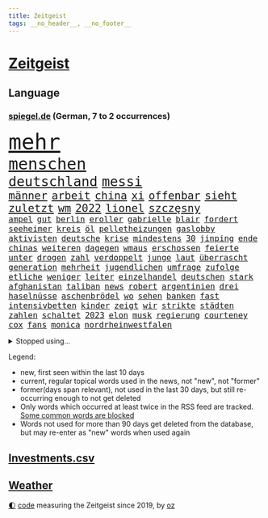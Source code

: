 ```yaml
---
title: Zeitgeist
tags: __no_header__, __no_footer__
---
```


# [Zeitgeist](https://oliz.io/zeitgeist/)

## Language

<h3><a href="https://www.spiegel.de" target="_blank">spiegel.de</a> (German, 7 to 2 occurrences)</h3>
<p style="font-family:monospace">
<span style="font-size:32pt"><a href="news_links.html#mehr" class="current">mehr</a></span>
<br>
<span style="font-size:24pt"><a href="news_links.html#menschen" class="current">menschen</a></span>
<br>
<span style="font-size:20pt"><a href="news_links.html#deutschland" class="current">deutschland</a></span>
<span style="font-size:20pt"><a href="news_links.html#messi" class="current">messi</a></span>
<br>
<span style="font-size:16pt"><a href="news_links.html#männer" class="current">männer</a></span>
<span style="font-size:16pt"><a href="news_links.html#arbeit" class="current">arbeit</a></span>
<span style="font-size:16pt"><a href="news_links.html#china" class="current">china</a></span>
<span style="font-size:16pt"><a href="news_links.html#xi" class="current">xi</a></span>
<span style="font-size:16pt"><a href="news_links.html#offenbar" class="current">offenbar</a></span>
<span style="font-size:16pt"><a href="news_links.html#sieht" class="current">sieht</a></span>
<span style="font-size:16pt"><a href="news_links.html#zuletzt" class="current">zuletzt</a></span>
<span style="font-size:16pt"><a href="news_links.html#wm" class="current">wm</a></span>
<span style="font-size:16pt"><a href="news_links.html#2022" class="current">2022</a></span>
<span style="font-size:16pt"><a href="news_links.html#lionel" class="current">lionel</a></span>
<span style="font-size:16pt"><a href="news_links.html#szczęsny" class="new">szczęsny</a></span>
<br>
<span style="font-size:12pt"><a href="news_links.html#ampel" class="current">ampel</a></span>
<span style="font-size:12pt"><a href="news_links.html#gut" class="current">gut</a></span>
<span style="font-size:12pt"><a href="news_links.html#berlin" class="current">berlin</a></span>
<span style="font-size:12pt"><a href="news_links.html#eroller" class="new">eroller</a></span>
<span style="font-size:12pt"><a href="news_links.html#gabrielle" class="current">gabrielle</a></span>
<span style="font-size:12pt"><a href="news_links.html#blair" class="new">blair</a></span>
<span style="font-size:12pt"><a href="news_links.html#fordert" class="current">fordert</a></span>
<span style="font-size:12pt"><a href="news_links.html#seeheimer" class="new">seeheimer</a></span>
<span style="font-size:12pt"><a href="news_links.html#kreis" class="current">kreis</a></span>
<span style="font-size:12pt"><a href="news_links.html#öl" class="current">öl</a></span>
<span style="font-size:12pt"><a href="news_links.html#pelletheizungen" class="new">pelletheizungen</a></span>
<span style="font-size:12pt"><a href="news_links.html#gaslobby" class="new">gaslobby</a></span>
<span style="font-size:12pt"><a href="news_links.html#aktivisten" class="current">aktivisten</a></span>
<span style="font-size:12pt"><a href="news_links.html#deutsche" class="current">deutsche</a></span>
<span style="font-size:12pt"><a href="news_links.html#krise" class="current">krise</a></span>
<span style="font-size:12pt"><a href="news_links.html#mindestens" class="current">mindestens</a></span>
<span style="font-size:12pt"><a href="news_links.html#30" class="current">30</a></span>
<span style="font-size:12pt"><a href="news_links.html#jinping" class="current">jinping</a></span>
<span style="font-size:12pt"><a href="news_links.html#ende" class="current">ende</a></span>
<span style="font-size:12pt"><a href="news_links.html#chinas" class="current">chinas</a></span>
<span style="font-size:12pt"><a href="news_links.html#weiteren" class="current">weiteren</a></span>
<span style="font-size:12pt"><a href="news_links.html#dagegen" class="current">dagegen</a></span>
<span style="font-size:12pt"><a href="news_links.html#wmaus" class="new">wmaus</a></span>
<span style="font-size:12pt"><a href="news_links.html#erschossen" class="current">erschossen</a></span>
<span style="font-size:12pt"><a href="news_links.html#feierte" class="current">feierte</a></span>
<span style="font-size:12pt"><a href="news_links.html#unter" class="current">unter</a></span>
<span style="font-size:12pt"><a href="news_links.html#drogen" class="current">drogen</a></span>
<span style="font-size:12pt"><a href="news_links.html#zahl" class="current">zahl</a></span>
<span style="font-size:12pt"><a href="news_links.html#verdoppelt" class="current">verdoppelt</a></span>
<span style="font-size:12pt"><a href="news_links.html#junge" class="current">junge</a></span>
<span style="font-size:12pt"><a href="news_links.html#laut" class="current">laut</a></span>
<span style="font-size:12pt"><a href="news_links.html#überrascht" class="current">überrascht</a></span>
<span style="font-size:12pt"><a href="news_links.html#generation" class="current">generation</a></span>
<span style="font-size:12pt"><a href="news_links.html#mehrheit" class="current">mehrheit</a></span>
<span style="font-size:12pt"><a href="news_links.html#jugendlichen" class="current">jugendlichen</a></span>
<span style="font-size:12pt"><a href="news_links.html#umfrage" class="current">umfrage</a></span>
<span style="font-size:12pt"><a href="news_links.html#zufolge" class="current">zufolge</a></span>
<span style="font-size:12pt"><a href="news_links.html#etliche" class="current">etliche</a></span>
<span style="font-size:12pt"><a href="news_links.html#weniger" class="current">weniger</a></span>
<span style="font-size:12pt"><a href="news_links.html#leiter" class="current">leiter</a></span>
<span style="font-size:12pt"><a href="news_links.html#einzelhandel" class="current">einzelhandel</a></span>
<span style="font-size:12pt"><a href="news_links.html#deutschen" class="current">deutschen</a></span>
<span style="font-size:12pt"><a href="news_links.html#stark" class="current">stark</a></span>
<span style="font-size:12pt"><a href="news_links.html#afghanistan" class="current">afghanistan</a></span>
<span style="font-size:12pt"><a href="news_links.html#taliban" class="current">taliban</a></span>
<span style="font-size:12pt"><a href="news_links.html#news" class="current">news</a></span>
<span style="font-size:12pt"><a href="news_links.html#robert" class="current">robert</a></span>
<span style="font-size:12pt"><a href="news_links.html#argentinien" class="current">argentinien</a></span>
<span style="font-size:12pt"><a href="news_links.html#drei" class="current">drei</a></span>
<span style="font-size:12pt"><a href="news_links.html#haselnüsse" class="new">haselnüsse</a></span>
<span style="font-size:12pt"><a href="news_links.html#aschenbrödel" class="new">aschenbrödel</a></span>
<span style="font-size:12pt"><a href="news_links.html#wo" class="current">wo</a></span>
<span style="font-size:12pt"><a href="news_links.html#sehen" class="current">sehen</a></span>
<span style="font-size:12pt"><a href="news_links.html#banken" class="current">banken</a></span>
<span style="font-size:12pt"><a href="news_links.html#fast" class="current">fast</a></span>
<span style="font-size:12pt"><a href="news_links.html#intensivbetten" class="new">intensivbetten</a></span>
<span style="font-size:12pt"><a href="news_links.html#kinder" class="current">kinder</a></span>
<span style="font-size:12pt"><a href="news_links.html#zeigt" class="current">zeigt</a></span>
<span style="font-size:12pt"><a href="news_links.html#wir" class="current">wir</a></span>
<span style="font-size:12pt"><a href="news_links.html#strikte" class="current">strikte</a></span>
<span style="font-size:12pt"><a href="news_links.html#städten" class="current">städten</a></span>
<span style="font-size:12pt"><a href="news_links.html#zahlen" class="current">zahlen</a></span>
<span style="font-size:12pt"><a href="news_links.html#schaltet" class="current">schaltet</a></span>
<span style="font-size:12pt"><a href="news_links.html#2023" class="current">2023</a></span>
<span style="font-size:12pt"><a href="news_links.html#elon" class="current">elon</a></span>
<span style="font-size:12pt"><a href="news_links.html#musk" class="current">musk</a></span>
<span style="font-size:12pt"><a href="news_links.html#regierung" class="current">regierung</a></span>
<span style="font-size:12pt"><a href="news_links.html#courteney" class="new">courteney</a></span>
<span style="font-size:12pt"><a href="news_links.html#cox" class="new">cox</a></span>
<span style="font-size:12pt"><a href="news_links.html#fans" class="current">fans</a></span>
<span style="font-size:12pt"><a href="news_links.html#monica" class="current">monica</a></span>
<span style="font-size:12pt"><a href="news_links.html#nordrheinwestfalen" class="current">nordrheinwestfalen</a></span>
</p>
<details>
<summary>Stopped using...</summary>
<p class="former" style="font-size:12pt">
aufgefordert(771) fdpchef(770) konzerne(770) vereinten(770) befinden(769) erfahrungen(769) himmel(769) quarantäne(769) unabhängige(769) versprach(769) beweisen(768) illegale(768) bisherige(767) führerschein(767) jugendliche(767) netzwerken(767) parteitag(767) sekunden(767) trauer(767) zuge(767) begleitet(766) betriebe(766) entlassung(766) evakuiert(766) feier(766) küste(766) lastwagen(766) politischen(766) rtl(766) stürzt(766) tötet(766) ankündigung(765) ausflug(765) hervor(765) landkreis(765) mütter(765) wohnen(765) überlebte(765) attentat(764) coronawelle(764) haftstrafe(764) quartal(764) scheidet(764) software(764) usbehörden(764) aufgeben(763) bielefeld(763) flieht(763) gestoßen(763) gewissen(763) joachim(763) johnson(763) lewis(763) myanmar(763) präsidentschaftswahl(763) richtigen(763) verriet(763) augsburg(762) breit(762) englische(762) lernen(762) respekt(762) verdächtiger(762) verteilt(762) wünscht(762) 96(761) behandlung(761) bewerber(761) erholt(761) förderung(761) gefährden(761) gelernt(761) gereist(761) illegal(761) kennen(761) klimawandels(761) kochen(761) maske(761) razzia(761) stattfinden(761) verhängen(761) 2016(760) berufung(760) hinweisen(760) männern(760) rostock(760) wirtschaftlichen(760) abgesagt(759) anlagen(759) bahnhof(759) büros(759) einführen(759) erteilt(759) gefasst(759) stolz(759) trafen(759) vorher(759) begründung(758) fragt(758) normalität(758) torhüter(758) weitergegeben(758) wenden(758) schülerinnen(757) verkehrsminister(757) zahlung(757) bestimmt(756) bvb(756) hotels(756) nerven(756) vergessen(756) überschattet(756) 1500(755) appell(755) verschwand(755) potsdam(754) spott(754) amerikanischen(753) loswerden(753) verfehlt(753) erkenntnisse(752) sinn(752) drastische(751) dicht(750) erinnern(750) glücklich(750) kehrte(750) abschaffen(749) berühmte(749) wähler(749) begeistert(747) brauche(747) rechtzeitig(747) beschlagnahmt(746) 900(745) hinten(745) politikerin(745) zogen(745) beteiligen(744) luca(744) lücke(744) aufarbeitung(743) auflagen(743) behalten(743) empfängt(742) fan(742) panik(741) bremsen(740) em(740) geimpft(740) holocaust(740) moderatorin(739) schockiert(739) katja(738) dfbpokal(737) griechischen(737) insassen(735) hohem(733) 2012(731) sinkende(731) sprachen(731) sarah(729) sogenannten(722) herausforderungen(721) identität(717) staatsoberhaupt(716) verpasste(716) topspiel(711) premiers(709) farbe(706) ärmelkanal(701) herzinfarkt(699) jessica(699) coronaimpfung(698) katzen(684) variante(678) polizeiruf(673) anna(653) konfrontation(650) lehrerin(640) konkreten(624) unverletzt(619) 4000(614) verantwortliche(607) gregor(604) südwesten(602) erteilte(594) gebeten(582) gewalttat(577) fußballstar(564) militärische(555) potsdamer(542) 83(539) sächsische(536) absolute(534) eingeladen(525) knochen(515) schwäche(513) höherer(511) lee(511) insbesondere(486) chaotischen(482) präsentierte(477) sichtbar(475) gremium(473) ostseepipeline(473) inszenieren(468) höchstwert(465) ahrtal(464) dankte(464) weibliche(462) nachträglich(455) staatskonzern(454) ali(453) bemerkbar(452) anhängern(448) ankommen(445) iphones(445) funktionen(444) kritischen(436) gladbach(435) hoffenheim(435) gefiel(430) lutz(428) milch(420) draghi(416) menschliche(416) söders(415) schnelles(412) stach(412) staatssekretär(405) annulliert(402) abschreckung(401) kurze(399) mehrfamilienhaus(397) spezielle(397) unterhaus(397) grünenpolitiker(394) regierungschefin(394) einander(390) geheimdienste(385) oppositionsführer(383) benutzt(382) saal(382) missbrauchsskandal(380) anfangen(379) radikaler(375) beruft(372) vorwand(372) lieferungen(371) versenkt(371) ausgeben(370) bas(368) bärbel(368) beschlagnahmte(366) stromausfall(366) airlines(360) coaching(360) khan(357) schienen(356) schusswaffen(356) entziehen(353) minderjähriger(353) martina(351) tories(351) aktivistinnen(350) tauschen(349) getreide(348) svenja(346) gelb(344) johnsons(344) ozean(344) behält(343) rekordsumme(342) zustande(342) nagel(341) missverstanden(339) phänomen(339) mitleid(337) personalnot(333) papa(332) instituts(330) omikron(330) windräder(327) küche(322) wackelt(321) 68(320) getäuscht(320) moskauer(320) südosten(320) weiten(320) downing(318) verpflichtung(313) gerammt(312) anträge(309) hinzu(307) abhalten(305) neuwagen(305) ring(302) luhansk(301) schwieriger(300) hauptbahnhof(298) benutzen(297) entführung(297) aufgeklärt(296) damalige(293) ukrainerin(292) ausraster(291) methan(288) erstem(286) wahlrechtsreform(286) geiselnahme(285) bürgerkrieg(284) unweit(284) emotionalen(283) fehlverhalten(283) unabhängiger(283) horror(282) reichweite(279) umfragen(278) anziehen(277) andrij(276) melnyk(276) solo(276) 350(274) premierministerin(274) berlusconi(273) gymnasium(273) transparenz(271) warme(269) asylsuchende(268) benötigt(266) verhilft(265) umzusetzen(264) kippen(263) indischen(261) fluss(259) gegendemonstranten(259) verspätet(258) schwarzmeerflotte(257) anschlägen(256) drohten(253) gefolgt(248) kanzlerpartei(248) sanktioniert(247) sperre(247) zügig(247) beschwören(246) betreiben(246) charkiw(246) hinterbliebenen(245) beschuldigten(240) evakuierung(238) empfang(237) iwan(237) töchter(237) großstadt(236) jünger(235) lindners(233) coronalockdowns(231) glaube(231) slowenien(231) spart(229) innenräumen(225) königsklasse(223) lautete(222) zurückhaltend(222) offiziere(221) untergebracht(219) ferraripilot(218) geist(218) oksana(218) poleposition(218) rechnungshof(217) sainz(216) registrierte(215) boxen(214) separatistenführer(214) beigelegt(213) privathaushalte(212) spannung(212) kassen(211) zugänglich(211) kompensieren(208) updates(207) agenten(206) impfkommission(206) neuwahlen(206) traditionen(205) lauterbachs(204) nordwesten(204) qualifying(204) stichwahl(202) maximilian(201) note(200) jesus(199) regieren(199) panzerlieferungen(198) pogba(197) sobald(197) unglücks(197) inspiration(196) perfekte(196) schleppend(196) export(195) lokführer(193) enkel(191) giftige(189) kippt(189) ärztinnen(189) niedrigere(188) psychiatrie(188) hochrangiger(187) ringtausch(187) halt(186) kleinflugzeug(185) kleinflugzeugs(185) susanne(185) 73jährige(184) ehrt(183) scholz’(183) schonen(181) trennten(181) wehrte(181) bosnien(180) falschem(180) spezialisten(180) droge(179) lösungen(179) westjordanland(179) willkür(179) 1200(178) belastungsprobe(178) brennen(177) dolly(177) einstecken(177) viral(176) dortmunds(175) sinne(175) enttäuschte(173) reumütig(172) ereignete(171) 110(170) alleingang(170) heimspiel(170) kommissarin(170) 80000(169) cannabis(168) legalisierung(168) vereidigt(168) norweger(167) libanon(166) beatrix(165) diejenigen(165) nachhaltig(165) usbasketballerin(165) versinkt(165) matchwinner(164) leopardpanzer(163) stockholm(161) verfassungsbeschwerde(160) volle(160) grundschule(159) zeitschrift(159) sexuell(158) verdiente(158) 13jährigen(157) geschrumpft(157) verfügen(157) vernommen(157) zuckerberg(157) austrocknen(156) jährliche(156) massenpanik(156) einzudämmen(155) streichung(155) tierschützer(155) dfbpokals(154) freibad(154) offensichtlich(154) 18jährigen(151) camper(151) paolo(151) bewiesen(150) geübt(150) therapien(150) familienmitglieder(149) gegenwart(149) mobilisieren(147) tatverdacht(147) fließen(146) sudan(146) vorgeführt(146) geltenden(145) outfit(145) nszeit(144) blätter(143) graham(142) spdchefin(142) ängste(142) erntet(141) rauchmelder(141) hanna(140) jagt(140) vorantreiben(140) wellbrock(140) gesteuert(138) bruttoinlandsprodukt(137) gästen(137) pflegeheimen(137) verdeckte(137) bekämpft(136) benziner(134) forschen(134) gegensteuern(134) genauer(134) uneins(133) usarmee(133) depression(132) kronprinz(132) ausgebeutet(131) direktorin(131) kostete(131) sinnvoller(130) stehende(130) endgültige(129) gaskrise(129) lapid(129) reservisten(129) warnten(129) weltraum(128) gescheiterten(127) diente(126) fremder(126) laufzeit(126) vize(126) madame(125) mächtigste(124) verkehrsministerium(124) berlinneukölln(123) formen(123) sabine(123) überzeugend(122) gruß(121) matterhorn(121) medizinische(121) suchtforscher(121) mittelfristig(120) streicheln(120) achtung(119) hunderttausenden(119) manila(119) staatshilfe(119) trendwende(119) 151(118) akzeptabel(118) buchhandels(118) konsumieren(118) kreativ(118) lebensgefährte(118) eigentliche(117) flugzeugbauer(117) goldmedaille(117) branchenverband(116) dauerhafte(116) giftiger(116) verbrauch(116) made(115) verstanden(115) wahrzeichen(115) ähnlichen(114) atmen(113) teufel(113) 1979(112) gefängnissen(112) neueste(112) service(112) wmpunkte(112) gesprächsbereit(111) spielberg(111) denys(110) schmyhal(110) drohnenangriff(109) glänzen(109) unterkunft(109) back(108) entlarvt(108) mahmoud(108) sarg(107) staatsschutz(107) britta(106) ellen(106) effekt(105) hinterland(105) offenlegen(105) sexistisch(105) modeikone(104) vertrauter(104) danke(103) intendant(103) privatwirtschaft(103) summer(103) demonstration(102) prostitution(102) island(101) rezessionsangst(101) volksheld(101) belästigt(100) pulverisiert(100) schwarzmarkt(100) verschleiern(100) business(99) daneben(99) gründet(99) hansa(99) bildschirme(98) bundestagspräsidentin(98) herstellen(98) carlsen(97) energieverbrauch(97) hannah(97) protestbewegung(97) vorgenommen(97) pornografie(95) stattgefunden(95) 1993(94) lernten(94) machtdemonstration(94) messungen(94) unrealistisch(94) unwohlsein(94) katastrophenschutz(93) nachfolgeregelung(93) anzeigen(92) durchs(92) gangster(92) kriminalpolizei(92) bundespräsidenten(91) flüssen(91) gekrönt(91) getreidefrachter(91) kiez(91) myanmars(91) wiesbaden(91) wunderbar(91) anklagebehörde(90) dopings(90) privates(90) defekte(89) fördertopf(89) ticketpreise(89) tiny(89) atomdrohungen(88) fahrerinnen(88) spitzen(88) sternen(88) asylunterkunft(87) bestattet(87) hartnäckig(87) kandidierte(87) sommerspielen(87) usrepräsentantenhauses(87) weltpolitik(87) wohnwagen(87) freibetrag(86) fotoapp(85) huth(85) konkreter(85) spurensuche(85) eberl(84) killer(84) kobel(84) leitzinserhöhung(84) saisonstart(84) unterspült(84) vorsaison(84) behaarung(83) brighton(83) damen(83) dosen(83) fahrten(83) faktoren(83) landwirtschaftlichen(83) parteivorsitzenden(83) taipeh(83) torschützen(83) alonso(82) aufbegehren(82) inselstaats(82) verifizieren(82) angegangen(81) begreift(81) fischsterben(81) identifizierten(81) lindsey(81) traumatische(81) ussenator(81) abwehren(80) pizza(80) thailändischen(80) toronto(80) örtliche(80) aufzeichnungen(79) bewarb(79) biologischen(79) böses(79) energiepauschale(79) gasvorkommen(79) gratuliert(79) langweiliger(79) sommerlich(78) ashton(77) café(77) eon(77) fatales(77) grenzfluss(77) grundfreibetrag(77) intrigen(77) reklamiert(77) sieglos(77) verschwörungstheoretiker(77) vorgeht(77) antisemitisch(76) bedauert(76) infrastrukturministerium(76) marihuana(76) saisonsieg(76) schärfe(76) wiederholten(76) beiseitelegen(75) kommunisten(75) safe(75) sicherheitslücken(75) sprachlos(75) brisante(74) gewürdigt(74) griechischtürkischen(74) hungertod(74) lenken(74) spionage(74) gezeichnet(73) liverpooltrainer(73) rechtfertigen(73) abbrechen(72) freundschaftlich(72) goldener(72) rushdie(72) wunde(72) blutiger(71) dalai(71) exfinanzchef(71) extrainer(71) formierte(71) goslar(71) lama(71) lernte(71) messbar(71) rappers(71) telefonierte(71) herzegowina(70) stapel(70) vergisst(70) zuschuss(70) behzad(69) fahrzeiten(69) tabellenspitze(69) uhren(69) ausmacht(68) automaten(68) blogger(68) coronamaskenpflicht(68) geklappt(68) heroin(68) lobbyverband(68) milliardengewinne(68) gedrosselt(67) inflationsausgleich(67) zypern(67) 69jährige(66) kommerzielle(66) kurznachrichtendienst(66) mexikanische(66) klosterhalfen(65) konstanze(65) langstreckenläuferin(65) nora(65) regisseurin(65) schwestern(65) wechseljahre(65) andré(64) bereiche(64) beseitigung(64) machtmissbrauch(64) neapel(64) polizeichef(64) vorstandsmitglieder(64) angereist(63) drakonische(63) erhärtet(63) granaten(63) hinreichenden(63) klimaschutzsofortprogramm(63) seilwinde(63) senders(63) aufgehalten(62) entbindung(62) giovanni(62) hausarrest(62) pässen(62) strafrechtliche(62) wasserqualität(62) überfährt(62) attackieren(61) bayernstars(61) befestigten(61) beschädigtes(61) germany(61) hells(61) schwächeln(61) 16000(60) grundsatzrede(60) milliardenkosten(60) reinigung(60) stagnation(60) bewerbung(59) durchqueren(59) leihgabe(59) präzise(59) scheuer(59) absichten(58) beate(58) besessen(58) eingeführten(58) einkaufstour(58) hassan(58) luftangriff(58) preisverleihungen(58) tarifstreit(58) verkraftbar(58) accounts(57) gefühlen(57) haaspilot(57) hommage(57) nachrichtendienste(57) nordosten(57) straßenrennen(57) studienkredite(57) unterbrochen(57) alpine(56) intimität(56) klimastiftung(56) mv(56) stützt(56) tabelle(56) 282(55) baltischen(55) besiegte(55) erinnerungskultur(55) extinction(55) jahrhunderts(55) medizinstudienplätze(55) rebellion(55) aufgeheizt(54) kleinste(54) wonach(54) 217(53) gravierender(53) rams(53) rühren(53) wärmste(53) bombardiert(52) drohung(52) gutem(52) touchdowns(52) abgelöst(51) flachen(51) futter(51) geschasste(51) mittelschicht(51) womit(51) breitbandausbau(50) epoche(50) klimaaktivist(50) kölnfan(50) sack(50) drängten(49) eingeschaltet(49) exzellente(49) sportlerin(49) unglücksmaschine(49) wussten(49) zuschauerrekord(49) 1952(48) arroganz(48) blanchett(48) cate(48) inspiriert(48) renommierten(48) verdunkelt(48) atommüll(47) ian(47) sozialdemokratische(47) verstorbene(47) gratulieren(46) kriegsmüdigkeit(46) nbasuperstar(46) spiegelrecherche(46) fälschlicherweise(45) holzofen(45) leidenschaftliche(45) rossbach(45) ästen(45) abtreiben(44) benennen(44) expertenkommission(44) leistete(44) ungeliebten(44) benennt(43) bestimmen(43) fauxpas(43) ios(43) mercedesbenz(43) symbole(43) tollerort(43) andernfalls(42) lakers(42) verfängt(42) abrupt(41) erschien(41) mögen(41) russlandpolitik(41) spezialeinheit(41) vorausgegangen(41) waldstück(41) 3500(40) enormen(40) facebookgründer(40) haderte(40) sanierung(40) staatsgäste(40) zurückgestellt(40) 1985(39) 300000(39) anastasia(39) bekämpfte(39) biefang(39) bochumer(39) fußballstadion(39) kommandeurin(39) liebte(39) mad(39) nachbessern(39) wahnsinnig(39) abwesenheit(38) benito(38) energetische(38) grundsicherung(38) handballbund(38) insight(38) mediator(38) mussolini(38) sportdirektor(38) tabellenschlusslicht(38) einberufung(37) nebenjobs(37) verhelfen(37) viertes(37) fabrik(36) plausibel(36) wahlsieg(36) überheblichkeit(36) abgeholzt(35) anlasslose(35) dhb(35) exverein(35) facebookmutter(35) kriegstreiber(35) kunstflieger(35) vorratsdatenspeicherung(35) abgelegenen(34) bergen(34) familiengeschichte(34) fertig(34) souveränen(34) abgabenfrei(33) frackingverbot(33) jacob(33) oecd(33) reesmogg(33) schubsen(33) superlative(33) vorüber(33) einberufungsstellen(32) offensiv(32) rasmussen(32) ausschluss(31) gräueltaten(31) putinvertrauter(31) verschweigen(31) vogelarten(31) blamage(30) lecks(30) nordstreampipelines(30) schüren(30) zusammenhalten(30) a1(29) externe(29) fangen(29) gewalttäter(29) gewählte(29) jackman(29) tierischer(29) aufbauen(28) friedlichen(28) intifada(28) mama(28) mats(28) mitspielt(28) pipelinelecks(28) rückstand(28) sahedan(28) ventura(28) wirtschafts(28) joints(27) manipuliert(27) margrethes(27) montagmorgen(27) versteigern(27) zugstrecke(27) bischof(26) demoskopen(26) inácio(26) luiz(26) zielt(26) bdi(25) deuten(25) europäerin(25) exparteichef(25) anerkennung(24) erinnerte(24) fdpfinanzminister(24) fußballnationalteam(24) intensivmediziner(23) karagiannidis(23) karin(23) möge(23) blank(22) bundestagsdelegation(22) cyberangriff(22) eichstätt(22) entdecker(22) titelstreit(22) austin(21) besteigen(21) multitasking(21) satelliten(21) schuldspruch(21) wahlerfolg(21) 102(20) braunkohlebagger(20) daei(20) kamikazedrohnen(20) exstaatschef(19) ideologischen(19) kiffen(19) methanwerte(19) preisträger(19) smartwatches(19) bewunderung(18) klimazielen(18) mittels(18) mullahregime(18) stühle(18) trümmern(18) ausgestiegen(17) fluffigem(17) kramer(17) kriminalfall(17) lungenentzündung(17) schadstoffteam(17) sprengkraft(17) xabi(17) livesendung(16) passagieren(16) blackoutgefahr(15) hilton(15) landesteil(15) maurice(15) minsk(15) p(15) tabellenende(15) zugfahrt(15) geopolitisches(14) hochzeiten(14) rückendeckung(14) schutzausrüstung(14) stärkste(14) verschaffen(14) abenteuer(13) buchmesse(13) doug(13) geldvermögen(13) intakt(13) mastriano(13) trumpunterstützer(13) unterfinanziert(13) braverman(12) diversität(12) entgeht(12) radiomoderator(12) rekordversuch(12) rücknahme(12) suella(12) verplappert(12) westküste(12) danken(11) erprobte(11) frauenrennserie(11) geschaffen(11) nbasaison(11) nächtlichen(11) rekrutieren(11) solidarisiert(11) uskonzern(11)
</p>
</details>
<p>Legend:
<ul>
<li><span class="new">new</span>, first seen within the last 10 days</li>
<li><span class="current">current</span>, regular topical words used in the news, not "new", not "former"</li>
<li><span class="former">former(days span relevant)</span>, not used in the last 30 days, but still re-occurring enough to not get deleted</li>
<li>Only words which occurred at least twice in the RSS feed are tracked. <a href="language/filters.py">Some common words are blocked</a></li>
<li>Words not used for more than 90 days get deleted from the database, but may re-enter as "new" words when used again</li>
</ul>
</p>

## [Investments](investments.html)[.csv](investments.csv)

## [Weather](weather.html)

<footer>
<a href="javascript:toggleTheme()" class="nav">🌓</a>
<a href="https://github.com/ooz/zeitgeist">code</a> measuring the Zeitgeist since 2019, by <a href="https://oliz.io">oz</a>
</footer>

